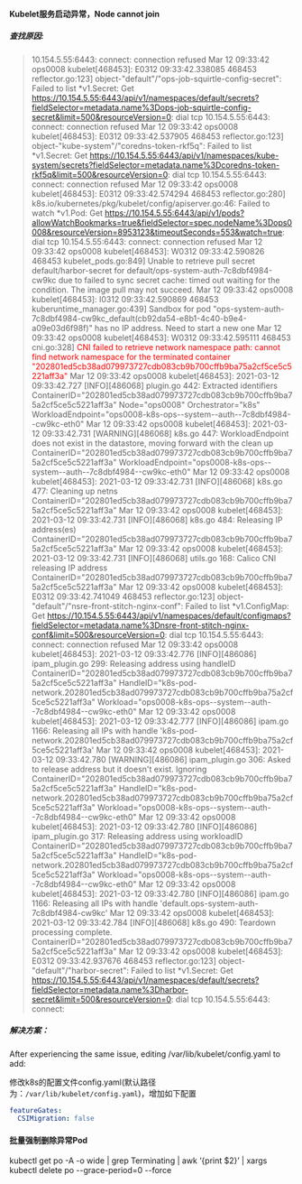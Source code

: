 #### Kubelet服务启动异常，Node cannot join

##### 查找原因:

> 10.154.5.55:6443: connect: connection refused
> Mar 12 09:33:42 ops0008 kubelet[468453]: E0312 09:33:42.338085  468453 reflector.go:123] object-"default"/"ops-job-squirtle-config-secret": Failed to list *v1.Secret: Get https://10.154.5.55:6443/api/v1/namespaces/default/secrets?fieldSelector=metadata.name%3Dops-job-squirtle-config-secret&limit=500&resourceVersion=0: dial tcp 10.154.5.55:6443: connect: connection refused
> Mar 12 09:33:42 ops0008 kubelet[468453]: E0312 09:33:42.537905  468453 reflector.go:123] object-"kube-system"/"coredns-token-rkf5q": Failed to list *v1.Secret: Get https://10.154.5.55:6443/api/v1/namespaces/kube-system/secrets?fieldSelector=metadata.name%3Dcoredns-token-rkf5q&limit=500&resourceVersion=0: dial tcp 10.154.5.55:6443: connect: connection refused
> Mar 12 09:33:42 ops0008 kubelet[468453]: E0312 09:33:42.574294  468453 reflector.go:280] k8s.io/kubernetes/pkg/kubelet/config/apiserver.go:46: Failed to watch *v1.Pod: Get https://10.154.5.55:6443/api/v1/pods?allowWatchBookmarks=true&fieldSelector=spec.nodeName%3Dops0008&resourceVersion=8953123&timeoutSeconds=553&watch=true: dial tcp 10.154.5.55:6443: connect: connection refused
> Mar 12 09:33:42 ops0008 kubelet[468453]: W0312 09:33:42.590826  468453 kubelet_pods.go:849] Unable to retrieve pull secret default/harbor-secret for default/ops-system-auth-7c8dbf4984-cw9kc due to failed to sync secret cache: timed out waiting for the condition.  The image pull may not succeed.
> Mar 12 09:33:42 ops0008 kubelet[468453]: I0312 09:33:42.590869  468453 kuberuntime_manager.go:439] Sandbox for pod "ops-system-auth-7c8dbf4984-cw9kc_default(cb92da54-e8b1-4c40-b9e4-a09e03d6f98f)" has no IP address.  Need to start a new one
> Mar 12 09:33:42 ops0008 kubelet[468453]: W0312 09:33:42.595111  468453 cni.go:328] <font color="red" weight="stroge">CNI failed to retrieve network namespace path: cannot find network namespace for the terminated container "202801ed5cb38ad079973727cdb083cb9b700cffb9ba75a2cf5ce5c5221aff3a"</font>
> Mar 12 09:33:42 ops0008 kubelet[468453]: 2021-03-12 09:33:42.727 [INFO][486068] plugin.go 442: Extracted identifiers ContainerID="202801ed5cb38ad079973727cdb083cb9b700cffb9ba75a2cf5ce5c5221aff3a" Node="ops0008" Orchestrator="k8s" WorkloadEndpoint="ops0008-k8s-ops--system--auth--7c8dbf4984--cw9kc-eth0"
> Mar 12 09:33:42 ops0008 kubelet[468453]: 2021-03-12 09:33:42.731 [WARNING][486068] k8s.go 447: WorkloadEndpoint does not exist in the datastore, moving forward with the clean up ContainerID="202801ed5cb38ad079973727cdb083cb9b700cffb9ba75a2cf5ce5c5221aff3a" WorkloadEndpoint="ops0008-k8s-ops--system--auth--7c8dbf4984--cw9kc-eth0"
> Mar 12 09:33:42 ops0008 kubelet[468453]: 2021-03-12 09:33:42.731 [INFO][486068] k8s.go 477: Cleaning up netns ContainerID="202801ed5cb38ad079973727cdb083cb9b700cffb9ba75a2cf5ce5c5221aff3a"
> Mar 12 09:33:42 ops0008 kubelet[468453]: 2021-03-12 09:33:42.731 [INFO][486068] k8s.go 484: Releasing IP address(es) ContainerID="202801ed5cb38ad079973727cdb083cb9b700cffb9ba75a2cf5ce5c5221aff3a"
> Mar 12 09:33:42 ops0008 kubelet[468453]: 2021-03-12 09:33:42.731 [INFO][486068] utils.go 168: Calico CNI releasing IP address ContainerID="202801ed5cb38ad079973727cdb083cb9b700cffb9ba75a2cf5ce5c5221aff3a"
> Mar 12 09:33:42 ops0008 kubelet[468453]: E0312 09:33:42.741049  468453 reflector.go:123] object-"default"/"nsre-front-stitch-nginx-conf": Failed to list *v1.ConfigMap: Get https://10.154.5.55:6443/api/v1/namespaces/default/configmaps?fieldSelector=metadata.name%3Dnsre-front-stitch-nginx-conf&limit=500&resourceVersion=0: dial tcp 10.154.5.55:6443: connect: connection refused
> Mar 12 09:33:42 ops0008 kubelet[468453]: 2021-03-12 09:33:42.776 [INFO][486086] ipam_plugin.go 299: Releasing address using handleID ContainerID="202801ed5cb38ad079973727cdb083cb9b700cffb9ba75a2cf5ce5c5221aff3a" HandleID="k8s-pod-network.202801ed5cb38ad079973727cdb083cb9b700cffb9ba75a2cf5ce5c5221aff3a" Workload="ops0008-k8s-ops--system--auth--7c8dbf4984--cw9kc-eth0"
> Mar 12 09:33:42 ops0008 kubelet[468453]: 2021-03-12 09:33:42.777 [INFO][486086] ipam.go 1166: Releasing all IPs with handle 'k8s-pod-network.202801ed5cb38ad079973727cdb083cb9b700cffb9ba75a2cf5ce5c5221aff3a'
> Mar 12 09:33:42 ops0008 kubelet[468453]: 2021-03-12 09:33:42.780 [WARNING][486086] ipam_plugin.go 306: Asked to release address but it doesn't exist. Ignoring ContainerID="202801ed5cb38ad079973727cdb083cb9b700cffb9ba75a2cf5ce5c5221aff3a" HandleID="k8s-pod-network.202801ed5cb38ad079973727cdb083cb9b700cffb9ba75a2cf5ce5c5221aff3a" Workload="ops0008-k8s-ops--system--auth--7c8dbf4984--cw9kc-eth0"
> Mar 12 09:33:42 ops0008 kubelet[468453]: 2021-03-12 09:33:42.780 [INFO][486086] ipam_plugin.go 317: Releasing address using workloadID ContainerID="202801ed5cb38ad079973727cdb083cb9b700cffb9ba75a2cf5ce5c5221aff3a" HandleID="k8s-pod-network.202801ed5cb38ad079973727cdb083cb9b700cffb9ba75a2cf5ce5c5221aff3a" Workload="ops0008-k8s-ops--system--auth--7c8dbf4984--cw9kc-eth0"
> Mar 12 09:33:42 ops0008 kubelet[468453]: 2021-03-12 09:33:42.780 [INFO][486086] ipam.go 1166: Releasing all IPs with handle 'default.ops-system-auth-7c8dbf4984-cw9kc'
> Mar 12 09:33:42 ops0008 kubelet[468453]: 2021-03-12 09:33:42.784 [INFO][486068] k8s.go 490: Teardown processing complete. ContainerID="202801ed5cb38ad079973727cdb083cb9b700cffb9ba75a2cf5ce5c5221aff3a"
> Mar 12 09:33:42 ops0008 kubelet[468453]: E0312 09:33:42.937676  468453 reflector.go:123] object-"default"/"harbor-secret": Failed to list *v1.Secret: Get https://10.154.5.55:6443/api/v1/namespaces/default/secrets?fieldSelector=metadata.name%3Dharbor-secret&limit=500&resourceVersion=0: dial tcp 10.154.5.55:6443: connect: 

##### 解决方案：

After experiencing the same issue, editing /var/lib/kubelet/config.yaml to add:

修改k8s的配置文件config.yaml(默认路径为：`/var/lib/kubelet/config.yaml`)，增加如下配置

```yaml
featureGates:
  CSIMigration: false
```



#### 批量强制删除异常Pod

kubectl get po -A -o wide | grep Terminating | awk ‘{print $2}’ | xargs kubectl  delete po --grace-period=0 --force

